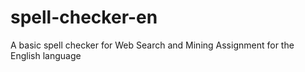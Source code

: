 # spell-checker-en
A basic spell checker for Web Search and Mining Assignment for the English language 
